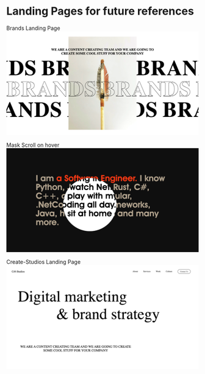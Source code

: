 # Landing Pages for future references

Brands Landing Page
<img src="/img/img1.png" />

Mask Scroll on hover
<img src="/img/img2.png" />

<!--
Create-Studios Landing Page
<img src="/img/img3.png" /> -->

Create-Studios Landing Page
<img src="img3.png" />
